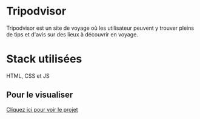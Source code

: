 
# Tripodvisor

Tripodvisor est un site de voyage où les utilisateur peuvent y trouver pleins de tips et d'avis sur des lieux à découvrir en voyage.

# Stack utilisées  

HTML, CSS et JS

## Pour le visualiser

[Cliquez ici pour voir le projet](https://marjoriemarcos.github.io/tripodvisor/)

